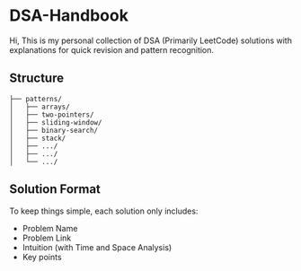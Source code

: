 # DSA-Handbook
Hi, This is my personal collection of DSA (Primarily LeetCode) solutions with explanations for quick revision and pattern recognition.

## Structure

```
├── patterns/
│   ├── arrays/
│   ├── two-pointers/
│   ├── sliding-window/
│   ├── binary-search/
│   ├── stack/
│   ├── .../
│   ├── .../
│   └── .../
```

## Solution Format
To keep things simple, each solution only includes:
- Problem Name
- Problem Link
- Intuition (with Time and Space Analysis)
- Key points
